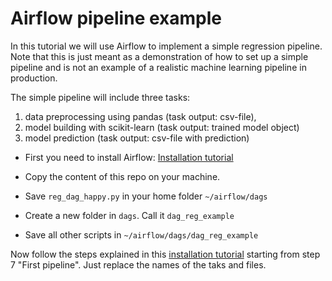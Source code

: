 # Airflow pipeline example 

In this tutorial we will use Airflow to implement a simple regression pipeline. Note that this is just meant as a demonstration of how to set up a simple pipeline and is not an example of a realistic machine learning pipeline in production.

The simple pipeline will include three tasks:

1) data preprocessing using pandas (task output: csv-file), 
2) model building with scikit-learn (task output: trained model object)
3) model prediction (task output: csv-file with prediction)


- First you need to install Airflow: [Installation tutorial](https://kirenz.github.io/codelabs/codelabs/airflow-setup/#0) 

- Copy the content of this repo on your machine.
- Save `reg_dag_happy.py` in your home folder `~/airflow/dags`
- Create a new folder in `dags`. Call it `dag_reg_example`
- Save all other scripts in `~/airflow/dags/dag_reg_example` 

Now follow the steps explained in this [installation tutorial](https://kirenz.github.io/codelabs/codelabs/airflow-setup/#0)  starting from step 7 "First pipeline". Just replace the names of the taks and files.
